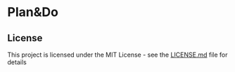 # Plan&Do

## License

This project is licensed under the MIT License - see the [LICENSE.md](LICENSE.md) file for details